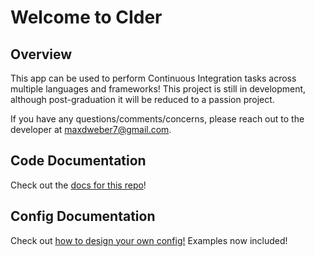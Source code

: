 # Welcome to CIder

## Overview

This app can be used to perform Continuous Integration tasks across multiple languages and frameworks!
This project is still in development, although post-graduation it will be reduced to a passion project.

If you have any questions/comments/concerns, please reach out to the developer at [maxdweber7@gmail.com](maxdweber7@gmail.com).

## Code Documentation

Check out the [docs for this repo](https://max1mus7.github.io/cider-app/cider/)!

## Config Documentation

Check out [how to design your own config!](https://github.com/Max1mus7/cider-app/blob/dev/config_help.md)
Examples now included!